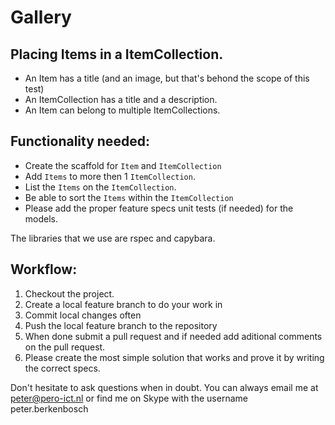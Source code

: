 # Gallery

## Placing Items in a ItemCollection.

* An Item has a title (and an image, but that's behond the scope of this test)
* An ItemCollection  has a title and a description.
* An Item can belong to multiple ItemCollections.

## Functionality needed:

* Create the scaffold for `Item` and `ItemCollection`
* Add `Items` to more then 1 `ItemCollection`. 
* List the `Items` on the `ItemCollection`.
* Be able to sort the `Items` within the `ItemCollection`
* Please add the proper feature specs unit tests (if needed) for the models.

The libraries that we use are rspec and capybara.

## Workflow:

1. Checkout the project.
2. Create a local feature branch to do your work in
3. Commit local changes often
4. Push the local feature branch to the repository
5. When done submit a pull request and if needed add aditional comments on the pull request.
6. Please create the most simple solution that works and prove it by writing the correct specs.

Don't hesitate to ask questions when in doubt. You can always email me at peter@pero-ict.nl or find me on Skype with the username peter.berkenbosch